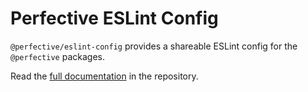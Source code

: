 # Perfective ESLint Config

`@perfective/eslint-config` provides a shareable ESLint config for the `@perfective` packages.

Read the [full documentation](https://github.com/perfective/eslint-config/blob/master/README.adoc) 
in the repository.
